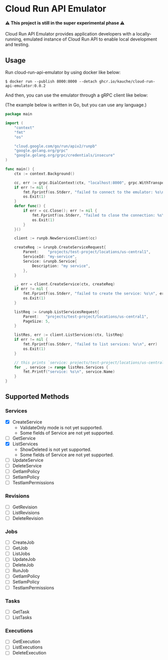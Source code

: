 # Cloud Run API Emulator

#### :warning: This project is still in the super experimental phase :warning:

Cloud Run API Emulator provides application developers with a locally-running, emulated instance of Cloud Run API to enable local development and testing.

## Usage

Run cloud-run-api-emulator by using docker like below:

```
$ docker run --publish 8000:8000 --detach ghcr.io/kauche/cloud-run-api-emulator:0.0.2
```

And then, you can use the emulator through a gRPC client like below:

(The example below is written in Go, but you can use any language.)

```go
package main

import (
	"context"
	"fmt"
	"os"

	"cloud.google.com/go/run/apiv2/runpb"
	"google.golang.org/grpc"
	"google.golang.org/grpc/credentials/insecure"
)

func main() {
	ctx := context.Background()

	cc, err := grpc.DialContext(ctx, "localhost:8000", grpc.WithTransportCredentials(insecure.NewCredentials()))
	if err != nil {
		fmt.Fprintf(os.Stderr, "failed to connect to the emulator: %s\n", err)
		os.Exit(1)
	}
	defer func() {
		if err = cc.Close(); err != nil {
			fmt.Fprintf(os.Stderr, "failed to close the connection: %s\n", err)
			os.Exit(1)
		}
	}()

	client := runpb.NewServicesClient(cc)

	createReq := &runpb.CreateServiceRequest{
		Parent:    "projects/test-project/locations/us-central1",
		ServiceId: "my-service",
		Service: &runpb.Service{
			Description: "my service",
		},
	}

	_, err = client.CreateService(ctx, createReq)
	if err != nil {
		fmt.Fprintf(os.Stderr, "failed to create the service: %s\n", err)
		os.Exit(1)
	}

	listReq := &runpb.ListServicesRequest{
		Parent:   "projects/test-project/locations/us-central1",
		PageSize: 5,
	}

	listRes, err := client.ListServices(ctx, listReq)
	if err != nil {
		fmt.Fprintf(os.Stderr, "failed to list services: %s\n", err)
		os.Exit(1)
	}

	// this prints `service: projects/test-project/locations/us-central1/services/my-service`
	for _, service := range listRes.Services {
		fmt.Printf("service: %s\n", service.Name)
	}
}

```

## Supported Methods

### Services

-   [x] CreateService
    -   ValidateOnly mode is not yet supported.
    -   Some fields of Service are not yet supported.
-   [ ] GetService
-   [x] ListServices
    -   ShowDeleted is not yet supported.
    -   Some fields of Service are not yet supported.
-   [ ] UpdateService
-   [ ] DeleteService
-   [ ] GetIamPolicy
-   [ ] SetIamPolicy
-   [ ] TestIamPermissions

### Revisions

-   [ ] GetRevision
-   [ ] ListRevisions
-   [ ] DeleteRevision

### Jobs

-   [ ] CreateJob
-   [ ] GetJob
-   [ ] ListJobs
-   [ ] UpdateJob
-   [ ] DeleteJob
-   [ ] RunJob
-   [ ] GetIamPolicy
-   [ ] SetIamPolicy
-   [ ] TestIamPermissions

### Tasks

-   [ ] GetTask
-   [ ] ListTasks

### Executions

-   [ ] GetExecution
-   [ ] ListExecutions
-   [ ] DeleteExecution
